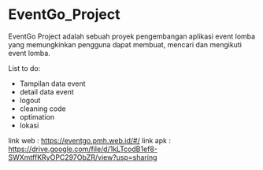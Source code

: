 # EventGo_Project
EventGo Project adalah sebuah proyek pengembangan aplikasi event lomba yang memungkinkan pengguna dapat membuat, mencari dan mengikuti event lomba.

List to do:
- Tampilan data event
- detail data event
- logout
- cleaning code
- optimation
- lokasi

link web : https://eventgo.pmh.web.id/#/
link apk : https://drive.google.com/file/d/1kLTcodB1ef8-SWXmtffKRyOPC297ObZR/view?usp=sharing
